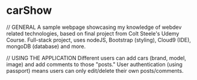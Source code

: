 # carShow

// GENERAL
A sample webpage showcasing my knowledge of webdev related technologies, based on final project from Colt Steele's Udemy Course.
Full-stack project, uses nodeJS, Bootstrap (styling), Cloud9 (IDE), mongoDB (database) and more.

// USING THE APPLICATION
Different users can add cars (brand, model, image) and add comments to those "posts." 
User authentication (using passport) means users can only edit/delete their own posts/comments.
